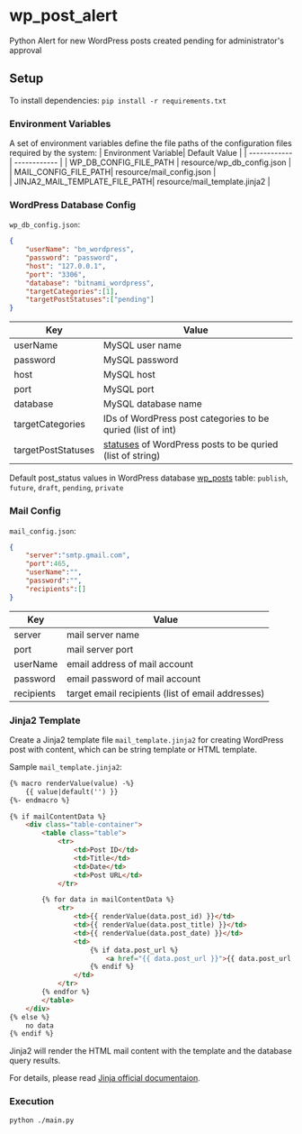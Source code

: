 

# wp_post_alert
Python Alert for new WordPress posts created pending for administrator's approval

## Setup
To install dependencies:
`pip install -r requirements.txt`

  ### Environment Variables
A set of environment variables define the file paths of the configuration files required by the system:
| Environment Variable| Default Value   | 
| ------------ | ------------ | 
| WP_DB_CONFIG_FILE_PATH |  resource/wp_db_config.json |
| MAIL_CONFIG_FILE_PATH|  resource/mail_config.json |    
| JINJA2_MAIL_TEMPLATE_FILE_PATH|  resource/mail_template.jinja2 |  

### WordPress Database Config
`wp_db_config.json`:
`````json
{
    "userName": "bn_wordpress",
    "password": "password",
    "host": "127.0.0.1",
    "port": "3306",
    "database": "bitnami_wordpress",
    "targetCategories":[1],
    "targetPostStatuses":["pending"]	
}
`````

| Key| Value   | 
| ------------ | ------------ | 
| userName|  MySQL user name|
| password|  MySQL password |    
| host|  MySQL host |  
| port|  MySQL port |  
| database|  MySQL database name |  
| targetCategories|  IDs of WordPress post categories to be quried (list of int) |  
| targetPostStatuses|  [statuses](https://wordpress.org/support/article/post-status/) of WordPress posts to be quried (list of string) |  
Default post_status values in WordPress database [wp_posts](https://codex.wordpress.org/Database_Description#Table:_wp_posts) table: `publish`, `future`, `draft`, `pending`, `private`
### Mail Config
`mail_config.json`:
`````json
{
    "server":"smtp.gmail.com",
    "port":465,
    "userName":"",
    "password":"",
    "recipients":[]
}
`````
| Key| Value   | 
| ------------ | ------------ | 
| server|  mail server name|
| port|  mail server port|
| userName|  email address of mail account |
| password|  email password of mail account|
| recipients|  target email recipients (list of email addresses)|

### Jinja2 Template
Create a Jinja2 template file `mail_template.jinja2` for creating WordPress post with content, which can be string template or HTML template.

Sample `mail_template.jinja2`:
```html
{% macro renderValue(value) -%}
    {{ value|default('') }}
{%- endmacro %}

{% if mailContentData %}
    <div class="table-container">
        <table class="table">
            <tr>
                <td>Post ID</td>
                <td>Title</td>
                <td>Date</td>
                <td>Post URL</td>
            </tr>

        {% for data in mailContentData %}
            <tr>
                <td>{{ renderValue(data.post_id) }}</td>
                <td>{{ renderValue(data.post_title) }}</td>
                <td>{{ renderValue(data.post_date) }}</td>
                <td>
                    {% if data.post_url %}
                        <a href="{{ data.post_url }}">{{ data.post_url }}</a>
                    {% endif %}
                </td>
            </tr>
        {% endfor %}
        </table>
    </div>
{% else %}
    no data
{% endif %}
```
Jinja2 will render the HTML mail content with the template and the database query results.

For details, please read [Jinja official documentaion](https://jinja.palletsprojects.com/en/3.0.x/).

### Execution
`python ./main.py`
